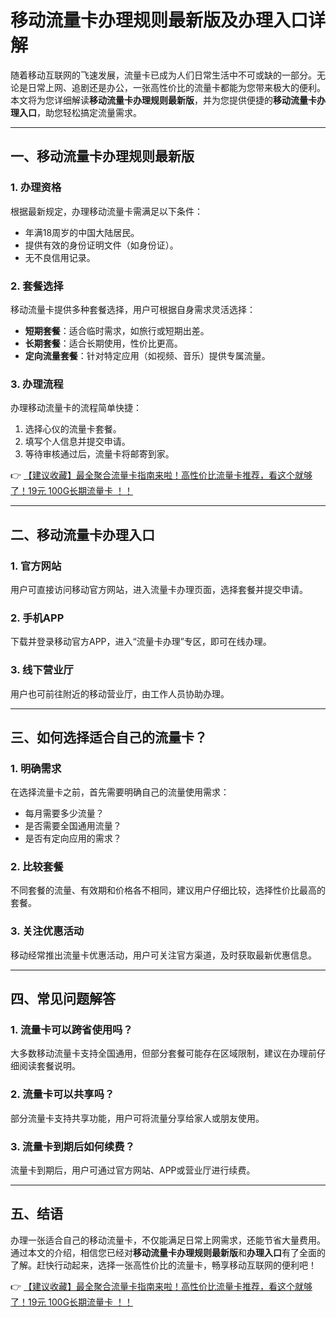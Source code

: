 # 移动流量卡办理规则最新版及办理入口详解

随着移动互联网的飞速发展，流量卡已成为人们日常生活中不可或缺的一部分。无论是日常上网、追剧还是办公，一张高性价比的流量卡都能为您带来极大的便利。本文将为您详细解读**移动流量卡办理规则最新版**，并为您提供便捷的**移动流量卡办理入口**，助您轻松搞定流量需求。

---

## 一、移动流量卡办理规则最新版

### 1. 办理资格
根据最新规定，办理移动流量卡需满足以下条件：
- 年满18周岁的中国大陆居民。
- 提供有效的身份证明文件（如身份证）。
- 无不良信用记录。

### 2. 套餐选择
移动流量卡提供多种套餐选择，用户可根据自身需求灵活选择：
- **短期套餐**：适合临时需求，如旅行或短期出差。
- **长期套餐**：适合长期使用，性价比更高。
- **定向流量套餐**：针对特定应用（如视频、音乐）提供专属流量。

### 3. 办理流程
办理移动流量卡的流程简单快捷：
1. 选择心仪的流量卡套餐。
2. 填写个人信息并提交申请。
3. 等待审核通过后，流量卡将邮寄到家。

👉 [【建议收藏】最全聚合流量卡指南来啦！高性价比流量卡推荐，看这个就够了！19元 100G长期流量卡 ！！](https://bit.ly/Liuliangka)

---

## 二、移动流量卡办理入口

### 1. 官方网站
用户可直接访问移动官方网站，进入流量卡办理页面，选择套餐并提交申请。

### 2. 手机APP
下载并登录移动官方APP，进入“流量卡办理”专区，即可在线办理。

### 3. 线下营业厅
用户也可前往附近的移动营业厅，由工作人员协助办理。

---

## 三、如何选择适合自己的流量卡？

### 1. 明确需求
在选择流量卡之前，首先需要明确自己的流量使用需求：
- 每月需要多少流量？
- 是否需要全国通用流量？
- 是否有定向应用的需求？

### 2. 比较套餐
不同套餐的流量、有效期和价格各不相同，建议用户仔细比较，选择性价比最高的套餐。

### 3. 关注优惠活动
移动经常推出流量卡优惠活动，用户可关注官方渠道，及时获取最新优惠信息。

---

## 四、常见问题解答

### 1. 流量卡可以跨省使用吗？
大多数移动流量卡支持全国通用，但部分套餐可能存在区域限制，建议在办理前仔细阅读套餐说明。

### 2. 流量卡可以共享吗？
部分流量卡支持共享功能，用户可将流量分享给家人或朋友使用。

### 3. 流量卡到期后如何续费？
流量卡到期后，用户可通过官方网站、APP或营业厅进行续费。

---

## 五、结语

办理一张适合自己的移动流量卡，不仅能满足日常上网需求，还能节省大量费用。通过本文的介绍，相信您已经对**移动流量卡办理规则最新版**和**办理入口**有了全面的了解。赶快行动起来，选择一张高性价比的流量卡，畅享移动互联网的便利吧！

👉 [【建议收藏】最全聚合流量卡指南来啦！高性价比流量卡推荐，看这个就够了！19元 100G长期流量卡 ！！](https://bit.ly/Liuliangka)